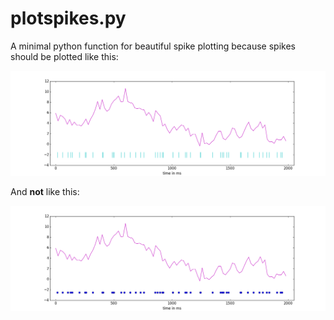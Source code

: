 # plotspikes.py
A minimal python function for beautiful spike plotting because spikes should be plotted like this:

![Beautiful spike plotting using plotspikes.py](images/example.png)

And **not** like this:

![Ugly spike plotting using dots](images/ugly.png)
